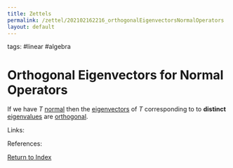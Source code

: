 ```yaml
---
title: Zettels
permalink: /zettel/202102162216_orthogonalEigenvectorsNormalOperators
layout: default
---
```

tags: #linear #algebra

# Orthogonal Eigenvectors for Normal Operators

If we have $T$ [normal](202102162200_normalOperatorDefinition) then the [eigenvectors](202102120943_eigenvectorDefinition)
of $T$ corresponding to to **distinct** [eigenvalues](202102120912_eigenvalueDefinition) are [orthogonal](202102141725_orthogonalDefinition).

Links: 

References: 

[Return to Index](index)